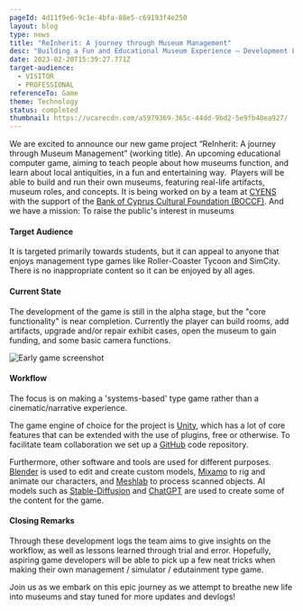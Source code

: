 ```yaml
---
pageId: 4d11f9e6-9c1e-4bfa-88e5-c69193f4e250
layout: blog
type: news
title: "ReInherit: A journey through Museum Management"
desc: "Building a Fun and Educational Museum Experience – Development Log #1 "
date: 2023-02-20T15:39:27.771Z
target-audience:
  - VISITOR
  - PROFESSIONAL
referenceTo: Game
theme: Technology
status: completed
thumbnail: https://ucarecdn.com/a5979369-365c-44dd-9bd2-5e9fb48ea927/
---
```

<!--StartFragment-->

We are excited to announce our new game project “ReInherit: A journey through Museum Management” (working title). An upcoming educational computer game, aiming to teach people about how museums function, and learn about local antiquities, in a fun and entertaining way.  Players will be able to build and run their own museums, featuring real-life artifacts, museum roles, and concepts. It is being worked on by a team at [CYENS](https://www.cyens.org.cy/en-gb/) with the support of the [Bank of Cyprus Cultural Foundation (BOCCF)](https://www.boccf.org/). And we have a mission: To raise the public's interest in museums

<!--EndFragment-->

#### Target Audience

<!--StartFragment-->

It is targeted primarily towards students, but it can appeal to anyone that enjoys management type games like Roller-Coaster Tycoon and SimCity. There is no inappropriate content so it can be enjoyed by all ages. 

<!--EndFragment-->

#### Current State

<!--StartFragment-->

The development of the game is still in the alpha stage, but the "core functionality" is near completion. Currently the player can build rooms, add artifacts, upgrade and/or repair exhibit cases, open the museum to gain funding, and some basic camera functions. 

<!--EndFragment-->

![](https://ucarecdn.com/835bd005-95f2-4646-9c17-fa692c126764/ "Early game screenshot")

#### Workflow

<!--StartFragment-->

The focus is on making a 'systems-based' type game rather than a cinematic/narrative experience.

The game engine of choice for the project is [Unity](https://unity.com/), which has a lot of core features that can be extended with the use of plugins, free or otherwise. To facilitate team collaboration we set up a [GitHub](https://github.com/) code repository.

Furthermore, other software and tools are used for different purposes. [Blender](https://www.blender.org/) is used to edit and create custom models, [Mixamo](https://www.mixamo.com/) to rig and animate our characters, and [Meshlab](https://www.meshlab.net/) to process scanned objects. AI models such as [Stable-Diffusion](https://huggingface.co/CompVis/stable-diffusion) and [ChatGPT](https://openai.com/blog/chatgpt/) are used to create some of the content for the game.

<!--EndFragment-->

#### Closing Remarks

<!--StartFragment-->

Through these development logs the team aims to give insights on the workflow, as well as lessons learned through trial and error. Hopefully, aspiring game developers will be able to pick up a few neat tricks when making their own management / simulator / edutainment type game.  

Join us as we embark on this epic journey as we attempt to breathe new life into museums and stay tuned for more updates and devlogs! 

<!--EndFragment-->